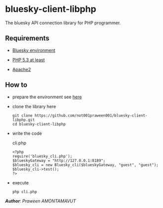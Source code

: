 # bluesky-client-libphp

The bluesky API connection library for PHP programmer.

Requirements
------------

- [Bluesky environment](https://github.com/Bluesky-CPS/BlueSkyLoggerCloudBINResearchVer1.0)

- [PHP 5.3 at least](http://php.net/downloads.php)

- [Apache2](http://httpd.apache.org/) 

How to
------

- prepare the environment see [here](https://github.com/Bluesky-CPS/BlueSkyLoggerCloudBINResearchVer1.0)

- clone the library here

  ```shell
  git clone https://github.com/not001praween001/bluesky-client-libphp.git
  cd bluesky-client-libphp
  ```

- write the code

  cli.php

  ```shell
  <?php
  require('bluesky_cli.php');
  $blueskyGateway = "http://127.0.0.1:8189";
  $bluesky_cli = new Bluesky_cli($blueskyGateway, "guest", "guest");
  $bluesky_cli->test();
  ?>
  ```

- execute

  ```shell
  php cli.php
  ```
  
***Author***: *Praween AMONTAMAVUT*
